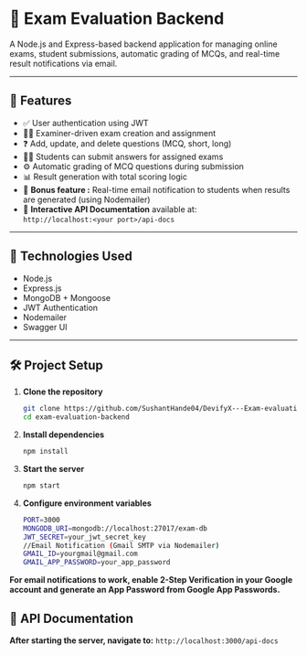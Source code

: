 # 📝 Exam Evaluation Backend

A Node.js and Express-based backend application for managing online exams, student submissions, automatic grading of MCQs, and real-time result notifications via email.

---

## 🚀 Features

- ✅ User authentication using JWT  
- 🧑‍🏫 Examiner-driven exam creation and assignment  
- ❓ Add, update, and delete questions (MCQ, short, long)  
- 🧑‍🎓 Students can submit answers for assigned exams  
- ⚙️ Automatic grading of MCQ questions during submission  
- 📊 Result generation with total scoring logic  
- 📩 **Bonus feature :** Real-time email notification to students when results are generated (using Nodemailer)  
- 📘 **Interactive API Documentation** available at:  
  `http://localhost:<your port>/api-docs`


---
## 🧪 Technologies Used
- Node.js
- Express.js
- MongoDB + Mongoose
- JWT Authentication
- Nodemailer
- Swagger UI
---

## 🛠️ Project Setup

1. **Clone the repository**

   ```bash
   git clone https://github.com/SushantHande04/DevifyX---Exam-evaluation-backend.git
   cd exam-evaluation-backend

2. **Install dependencies**

   ```bash
   npm install 

3. **Start the server**
   ```bash
   npm start 

4. **Configure environment variables**
   ```bash
   PORT=3000
   MONGODB_URI=mongodb://localhost:27017/exam-db
   JWT_SECRET=your_jwt_secret_key
   //Email Notification (Gmail SMTP via Nodemailer)
   GMAIL_ID=yourgmail@gmail.com
   GMAIL_APP_PASSWORD=your_app_password
**For email notifications to work, enable 2-Step Verification in your Google account and generate an App Password from Google App Passwords.**

## 📘 API Documentation
**After starting the server, navigate to:**
    `http://localhost:3000/api-docs`
